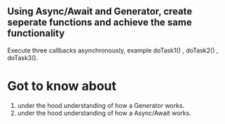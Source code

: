 
## Using Async/Await and Generator, create seperate functions and achieve the same functionality

Execute three callbacks asynchronously, example doTask1() , doTask2() , doTask3().



# Got to know about

1. under the hood understanding of how a Generator works.
2. under the hood understanding of how a Async/Await works.



